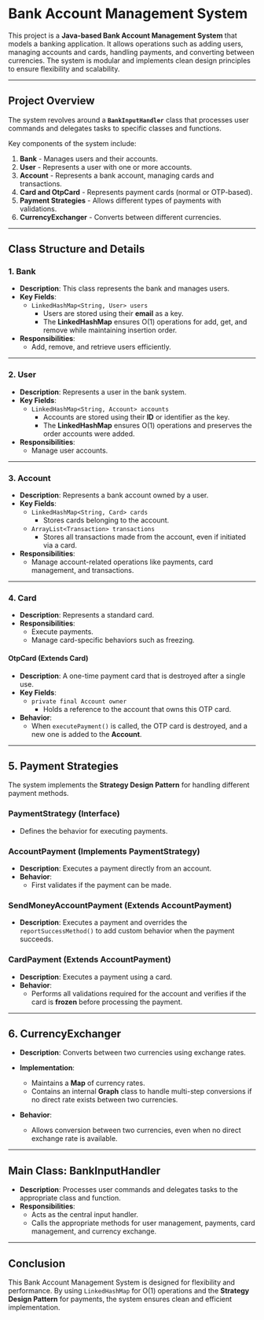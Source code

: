 
# **Bank Account Management System**

This project is a **Java-based Bank Account Management System** that models a banking application. It allows operations such as adding users, managing accounts and cards, handling payments, and converting between currencies. The system is modular and implements clean design principles to ensure flexibility and scalability.

---

## **Project Overview**

The system revolves around a **`BankInputHandler`** class that processes user commands and delegates tasks to specific classes and functions.

Key components of the system include:

1. **Bank** - Manages users and their accounts.
2. **User** - Represents a user with one or more accounts.
3. **Account** - Represents a bank account, managing cards and transactions.
4. **Card and OtpCard** - Represents payment cards (normal or OTP-based).
5. **Payment Strategies** - Allows different types of payments with validations.
6. **CurrencyExchanger** - Converts between different currencies.

---

## **Class Structure and Details**

### **1. Bank**

- **Description**: This class represents the bank and manages users.
- **Key Fields**:
    - `LinkedHashMap<String, User> users`
        - Users are stored using their **email** as a key.
        - The **LinkedHashMap** ensures O(1) operations for add, get, and remove while maintaining insertion order.
- **Responsibilities**:
    - Add, remove, and retrieve users efficiently.

---

### **2. User**

- **Description**: Represents a user in the bank system.
- **Key Fields**:
    - `LinkedHashMap<String, Account> accounts`
        - Accounts are stored using their **ID** or identifier as the key.
        - The **LinkedHashMap** ensures O(1) operations and preserves the order accounts were added.
- **Responsibilities**:
    - Manage user accounts.

---

### **3. Account**

- **Description**: Represents a bank account owned by a user.
- **Key Fields**:
    - `LinkedHashMap<String, Card> cards`
        - Stores cards belonging to the account.
    - `ArrayList<Transaction> transactions`
        - Stores all transactions made from the account, even if initiated via a card.
- **Responsibilities**:
    - Manage account-related operations like payments, card management, and transactions.

---

### **4. Card**

- **Description**: Represents a standard card.
- **Responsibilities**:
    - Execute payments.
    - Manage card-specific behaviors such as freezing.

#### **OtpCard (Extends Card)**

- **Description**: A one-time payment card that is destroyed after a single use.
- **Key Fields**:
    - `private final Account owner`
        - Holds a reference to the account that owns this OTP card.
- **Behavior**:
    - When `executePayment()` is called, the OTP card is destroyed, and a new one is added to the **Account**.

---

## **5. Payment Strategies**

The system implements the **Strategy Design Pattern** for handling different payment methods.

### **PaymentStrategy (Interface)**

- Defines the behavior for executing payments.

### **AccountPayment (Implements PaymentStrategy)**

- **Description**: Executes a payment directly from an account.
- **Behavior**:
    - First validates if the payment can be made.

### **SendMoneyAccountPayment (Extends AccountPayment)**

- **Description**: Executes a payment and overrides the `reportSuccessMethod()` to add custom behavior when the payment succeeds.

### **CardPayment (Extends AccountPayment)**

- **Description**: Executes a payment using a card.
- **Behavior**:
    - Performs all validations required for the account and verifies if the card is **frozen** before processing the payment.

---

## **6. CurrencyExchanger**

- **Description**: Converts between two currencies using exchange rates.
- **Implementation**:
    - Maintains a **Map** of currency rates.
    - Contains an internal **Graph** class to handle multi-step conversions if no direct rate exists between two currencies.

- **Behavior**:
    - Allows conversion between two currencies, even when no direct exchange rate is available.

---

## **Main Class: BankInputHandler**

- **Description**: Processes user commands and delegates tasks to the appropriate class and function.
- **Responsibilities**:
    - Acts as the central input handler.
    - Calls the appropriate methods for user management, payments, card management, and currency exchange.

---


## **Conclusion**

This Bank Account Management System is designed for flexibility and performance. By using `LinkedHashMap` for O(1) operations and the **Strategy Design Pattern** for payments, the system ensures clean and efficient implementation.

